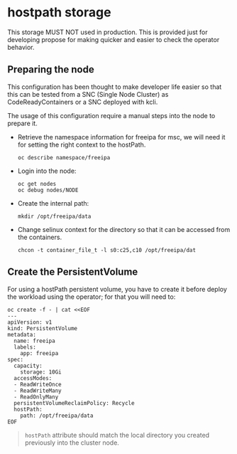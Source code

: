 # hostpath storage

This storage MUST NOT used in production. This is provided just for developing
propose for making quicker and easier to check the operator behavior.

## Preparing the node

This configuration has been thought to make developer life easier so
that this can be tested from a SNC (Single Node Cluster) as
CodeReadyContainers or a SNC deployed with kcli.

The usage of this configuration require a manual steps into the node
to prepare it.

- Retrieve the namespace information for freeipa for msc, we will need
  it for setting the right context to the hostPath.

  ```shell
  oc describe namespace/freeipa
  ```

- Login into the node:

  ```shell
  oc get nodes
  oc debug nodes/NODE
  ```

- Create the internal path:

  ```shell
  mkdir /opt/freeipa/data
  ```

- Change selinux context for the directory so that it can be accessed
  from the containers.

  ```shell
  chcon -t container_file_t -l s0:c25,c10 /opt/freeipa/dat
  ```

## Create the PersistentVolume

For using a hostPath persistent volume, you have to create it
before deploy the workload using the operator; for that you will
need to:

```shell
oc create -f - | cat <<EOF
---
apiVersion: v1
kind: PersistentVolume
metadata:
  name: freeipa
  labels:
    app: freeipa
spec:
  capacity:
    storage: 10Gi
  accessModes:
  - ReadWriteOnce
  - ReadWriteMany
  - ReadOnlyMany
  persistentVolumeReclaimPolicy: Recycle
  hostPath:
    path: /opt/freeipa/data
EOF
```

> `hostPath` attribute should match the local directory you created
> previously into the cluster node.
